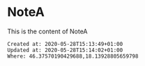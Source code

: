 # NoteA

This is the content of NoteA

    Created at: 2020-05-28T15:13:49+01:00
    Updated at: 2020-05-28T15:14:02+01:00
    Where: 46.37570190429688,18.13928805659798


